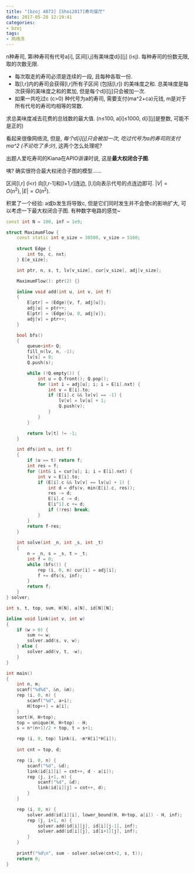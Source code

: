 ```yaml
---
title: "[bzoj 4873] [Shoi2017]寿司餐厅"
date: 2017-05-28 12:19:41
categories:
- bzoj
tags:
- 网络流
---
```

n种寿司, 第i种寿司有代号a[i], 区间[i,j]有美味度d[i][j] (i&le;j). 每种寿司的份数无限, 取的次数无限.
- 每次取走的寿司必须是连续的一段, 且每种各取一份.
- 取[l,r]内的寿司会获得[l,r]所有子区间 (包括[l,r]) 的美味度之和. 总美味度是每次获得的美味度之和的累加, 但是每个d[i][j]只会被加一次.
- 如果一共吃过c (c>0) 种代号为a的寿司, 需要支付(ma^2+ca)元钱, m是对于所有代号的寿司均相等的常数.

求总美味度减去花费的总钱数的最大值. (n&le;100, a[i]&le;1000, d[i][j]是整数, 可能不是正的)
<!--more-->
看起来很像网络流, 但是, *每个d[i][j]只会被加一次*, *吃过代号为a的寿司则支付ma^2 (不论吃了多少)*, 这两个怎么处理呢?

出题人爱吃寿司的Kiana在APIO讲课时说, 这是**最大权闭合子图**.

咦? 确实很符合最大权闭合子图的模型......

区间[l,r] (l&lt;r) 向[l,r-1]和[l+1,r]连边, [l,l]向表示代号的点连边即可. $|V|=O(n^2), |E|=O(n^2)$.

积累了一个经验: a或b发生将导致c, 但是它们同时发生并不会使c的影响扩大, 可以考虑一下最大权闭合子图. 有种数字电路的感觉~

```cpp
const int N = 100, inf = 1e9;

struct MaximumFlow {
	const static int e_size = 30500, v_size = 5160;
	
	struct Edge {
		int to, c, nxt;
	} E[e_size];

	int ptr, n, s, t, lv[v_size], cur[v_size], adj[v_size];

	MaximumFlow(): ptr(2) {}

	inline void add(int u, int v, int f)
	{
		E[ptr] = (Edge){v, f, adj[u]};
		adj[u] = ptr++;
		E[ptr] = (Edge){u, 0, adj[v]};
		adj[v] = ptr++;
	}

	bool bfs()
	{
		queue<int> Q;
		fill_n(lv, n, -1);
		lv[s] = 0;
		Q.push(s);

		while (!Q.empty()) {
			int u = Q.front(); Q.pop();
			for (int i = adj[u]; i; i = E[i].nxt) {
				int v = E[i].to;
				if (E[i].c && lv[v] == -1) {
					lv[v] = lv[u] + 1;
					Q.push(v);
				}
			}
		}

		return lv[t] != -1;
	}

	int dfs(int u, int f)
	{
		if (u == t) return f;
		int res = f;
		for (int& i = cur[u]; i; i = E[i].nxt) {
			int v = E[i].to;
			if (E[i].c && lv[v] == lv[u] + 1) {
				int d = dfs(v, min(E[i].c, res));
				res -= d;
				E[i].c -= d;
				E[i^1].c += d;
				if (!res) break;
			}
		}
		return f-res;
	}
	
	int solve(int _n, int _s, int _t)
	{
		n = _n, s = _s, t = _t;
		int f = 0;
		while (bfs()) {
			rep (i, 0, n) cur[i] = adj[i];
			f += dfs(s, inf);
		}
		return f;
	}
} solver;

int s, t, top, sum, H[N], a[N], id[N][N];

inline void link(int v, int w)
{
	if (w > 0) {
		sum += w;
		solver.add(s, v, w);
	} else {
		solver.add(v, t, -w);
	}
}

int main()
{
	int n, m;
	scanf("%d%d", &n, &m);
	rep (i, 0, n) {
		scanf("%d", a+i);
		H[top++] = a[i];
	}
	sort(H, H+top);
	top = unique(H, H+top) - H;
	s = n*(n+1)/2 + top, t = s+1;

	rep (i, 0, top) link(i, -m*H[i]*H[i]);
	
	int cnt = top, d;

	rep (i, 0, n) {
		scanf("%d", &d);
		link(id[i][i] = cnt++, d - a[i]);
		rep (j, i+1, n) {
			scanf("%d", &d);
			link(id[i][j] = cnt++, d);
		}
	}

	rep (i, 0, n) {
		solver.add(id[i][i], lower_bound(H, H+top, a[i]) - H, inf);
		rep (j, i+1, n) {
			solver.add(id[i][j], id[i][j-1], inf);
			solver.add(id[i][j], id[i+1][j], inf);
		}
	}
	
	printf("%d\n", sum - solver.solve(cnt+2, s, t));
	return 0;
}
```